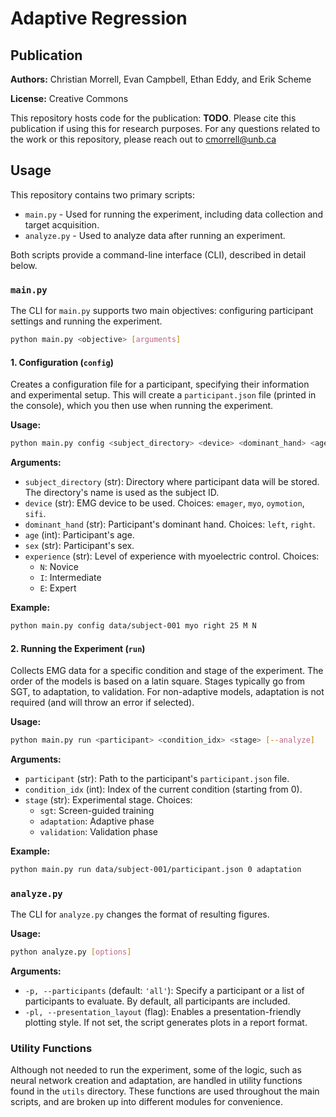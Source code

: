 # Adaptive Regression

## Publication

**Authors:** Christian Morrell, Evan Campbell, Ethan Eddy, and Erik Scheme

**License:** Creative Commons

This repository hosts code for the publication: **TODO**. Please cite this publication if using this for research purposes. For any questions related to the work or this repository, please reach out to <cmorrell@unb.ca>

## Usage

This repository contains two primary scripts:

- `main.py` - Used for running the experiment, including data collection and target acquisition.
- `analyze.py` - Used to analyze data after running an experiment.

Both scripts provide a command-line interface (CLI), described in detail below.

### `main.py`

The CLI for `main.py` supports two main objectives: configuring participant settings and running the experiment.

```bash
python main.py <objective> [arguments]
```

#### 1. **Configuration (`config`)**

Creates a configuration file for a participant, specifying their information and experimental setup. This will create a `participant.json` file (printed in the console), which you then use when running the experiment.

**Usage:**

```bash
python main.py config <subject_directory> <device> <dominant_hand> <age> <sex> <experience>
```  

**Arguments:**

- `subject_directory` (str): Directory where participant data will be stored. The directory's name is used as the subject ID.  
- `device` (str): EMG device to be used. Choices: `emager`, `myo`, `oymotion`, `sifi`.  
- `dominant_hand` (str): Participant's dominant hand. Choices: `left`, `right`.  
- `age` (int): Participant's age.  
- `sex` (str): Participant's sex.  
- `experience` (str): Level of experience with myoelectric control. Choices:  
  - `N`: Novice  
  - `I`: Intermediate  
  - `E`: Expert  

**Example:**

```bash
python main.py config data/subject-001 myo right 25 M N
```

#### 2. **Running the Experiment (`run`)**

Collects EMG data for a specific condition and stage of the experiment. The order of the models is based on a latin square. Stages typically go from SGT, to adaptation, to validation. For non-adaptive models, adaptation is not required (and will throw an error if selected).

**Usage:**

```bash
python main.py run <participant> <condition_idx> <stage> [--analyze]
```  

**Arguments:**

- `participant` (str): Path to the participant's `participant.json` file.  
- `condition_idx` (int): Index of the current condition (starting from 0).  
- `stage` (str): Experimental stage. Choices:  
  - `sgt`: Screen-guided training  
  - `adaptation`: Adaptive phase  
  - `validation`: Validation phase

**Example:**

```bash
python main.py run data/subject-001/participant.json 0 adaptation
```

### `analyze.py`

The CLI for `analyze.py` changes the format of resulting figures.

**Usage:**

```bash
python analyze.py [options]
```

**Arguments:**

- `-p, --participants` (default: `'all'`): Specify a participant or a list of participants to evaluate. By default, all participants are included.
- `-pl, --presentation_layout` (flag): Enables a presentation-friendly plotting style. If not set, the script generates plots in a report format.

### Utility Functions

Although not needed to run the experiment, some of the logic, such as neural network creation and adaptation, are handled in utility functions found in the `utils` directory. These functions are used throughout the main scripts, and are broken up into different modules for convenience.
